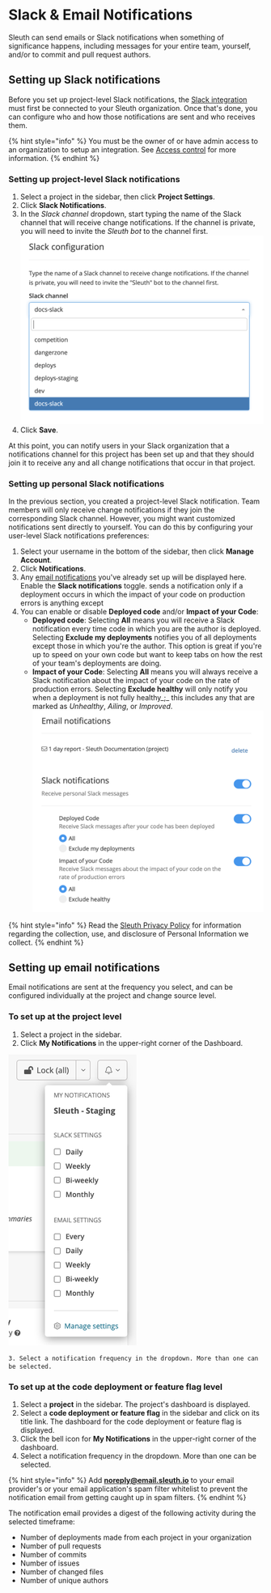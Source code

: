 # Slack & Email Notifications

Sleuth can send emails or Slack notifications when something of significance happens, including messages for your entire team, yourself, and/or to commit and pull request authors.   

## Setting up Slack notifications

Before you set up project-level Slack notifications, the [Slack integration](../../integrations-1/slack.md#about-the-integration) must first be connected to your Sleuth organization. Once that's done, you can configure who and how those notifications are sent and who receives them. 

{% hint style="info" %}
You must be the owner of or have admin access to an organization to setup an integration. See [Access control](../../settings/access-control.md) for more information. 
{% endhint %}

### Setting up project-level Slack notifications

1. Select a project in the sidebar, then click **Project Settings**. 
2. Click **Slack Notifications**. 
3. In the _Slack channel_ dropdown, start typing the name of the Slack channel that will receive change notifications. If the channel is private, you will need to invite the _Sleuth bot_ to the channel first.  ![](../../.gitbook/assets/slack-config-channels.png) 
4. Click **Save**. 

At this point, you can notify users in your Slack organization that a notifications channel for this project has been set up and that they should join it to receive any and all change notifications that occur in that project. 

### Setting up personal Slack notifications 

In the previous section, you created a project-level Slack notification. Team members will only receive change notifications if they join the corresponding Slack channel. However, you might want customized notifications sent directly to yourself. You can do this by configuring your user-level Slack notifications preferences: 

1. Select your username in the bottom of the sidebar, then click **Manage Account**. 
2. Click **Notifications**. 
3. Any [email notifications](notifications.md#setting-up-email-notifications) you've already set up will be displayed here. Enable the **Slack notifications** toggle.  sends a notification only if a deployment occurs in which the impact of your code on production errors is anything except 
4. You can enable or disable **Deployed code** and/or **Impact of your Code**:
   * **Deployed code**: Selecting **All** means you will receive a Slack notification every time code in which you are the author is deployed.  Selecting **Exclude my deployments** notifies you of all deployments except those in which you're the author. This option is great if you're up to speed on your own code but want to keep tabs on how the rest of your team's deployments are doing. 
   * **Impact of your Code**: Selecting **All** means you will always receive a Slack notification about the impact of your code on the rate of production errors.  Selecting **Exclude healthy** will only notify you when a deployment is not fully healthy_;_ this includes any that are marked as _Unhealthy_, _Ailing_, or _Improved_.   ![](../../.gitbook/assets/notifications-slack-notifications-setup.png) 

{% hint style="info" %}
Read the [Sleuth Privacy Policy](https://www.sleuth.io/privacy) for information regarding the collection, use, and disclosure of Personal Information we collect.
{% endhint %}

## Setting up email notifications 

Email notifications are sent at the frequency you select, and can be configured individually at the project and change source level. 

### To set up at the project level

1. Select a project in the sidebar. 
2. Click **My Notifications** in the upper-right corner of the Dashboard.

![](../../.gitbook/assets/sleuth-sleuth-command-center-sleuth-2021-02-12-13-24-06%20%281%29%20%281%29%20%281%29.png)

    3. Select a notification frequency in the dropdown. More than one can be selected.  

### To set up at the code deployment or feature flag level

1. Select a **project** in the sidebar. The project's dashboard is displayed. 
2. Select a **code deployment or feature flag** in the sidebar and click on its title link. The dashboard for the code deployment or feature flag is displayed. 
3. Click the bell icon for **My Notifications** in the upper-right corner of the dashboard.  
4. Select a notification frequency in the dropdown. More than one can be selected. 

{% hint style="info" %}
Add **noreply@email.sleuth.io** to your email provider's or your email application's spam filter whitelist to prevent the notification email from getting caught up in spam filters. 
{% endhint %}

The notification email provides a digest of the following activity during the selected timeframe: 

* Number of deployments made from each project in your organization
* Number of pull requests
* Number of commits
* Number of issues
* Number of changed files
* Number of unique authors 

